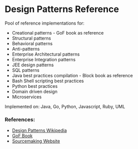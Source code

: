 Design Patterns Reference
=========================

Pool of reference implementations for:
* Creational patterns - GoF book as reference
* Structural patterns
* Behavioral patterns
* Anti-patterns
* Enterprise Architectural patterns
* Enterprise Integration patterns
* JEE design patterns
* SQL patterns
* Java best practices compilation - Block book as reference
* Bash Shell scripting best practices
* Python best practices
* Domain driven design
* Microservices

Implemented on:
Java, Go, Python, Javascript, Ruby, UML

### References:
* [Design Patterns Wikipedia](https://en.wikipedia.org/wiki/Design_Patterns)
* [GoF Book](https://www.amazon.ca/Design-Patterns-Elements-Reusable-Object-Oriented/dp/0201633612/)
* [Sourcemaking Website](https://sourcemaking.com)
